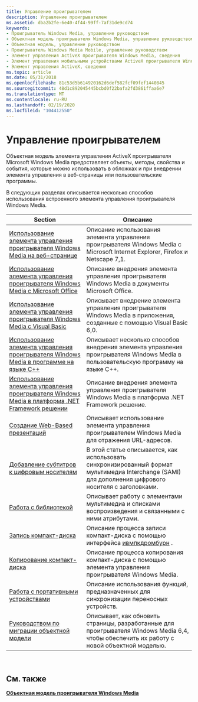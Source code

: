```yaml
---
title: Управление проигрывателем
description: Управление проигрывателем
ms.assetid: dba2b2fe-6e40-4f44-99ff-7af31de9cd74
keywords:
- Проигрыватель Windows Media, управление руководством
- Объектная модель проигрывателя Windows Media, управление руководством
- Объектная модель, управление руководством
- Проигрыватель Windows Media Mobile, управление руководством
- Элемент управления ActiveX проигрывателя Windows Media, сведения
- Элемент управления мобильными устройствами ActiveX проигрывателя Windows Media, сведения
- Элемент управления ActiveX, сведения
ms.topic: article
ms.date: 05/31/2018
ms.openlocfilehash: 81c53d5b614920162d6def582fcf09fef1440845
ms.sourcegitcommit: 48d1c892045445bcbd0f22bafa2fd3861ffaa6e7
ms.translationtype: MT
ms.contentlocale: ru-RU
ms.lasthandoff: 02/19/2020
ms.locfileid: "104412550"
---
```

# <a name="player-control-guide"></a>Управление проигрывателем

Объектная модель элемента управления ActiveX проигрывателя Microsoft Windows Media предоставляет объекты, методы, свойства и события, которые можно использовать в обложках и при внедрении элемента управления в веб-страницы или пользовательские программы.

В следующих разделах описывается несколько способов использования встроенного элемента управления проигрывателя Windows Media.



| Section                                                                                                                                        | Описание                                                                                                                  |
|------------------------------------------------------------------------------------------------------------------------------------------------|------------------------------------------------------------------------------------------------------------------------------|
| [Использование элемента управления проигрывателя Windows Media на веб-странице](using-the-windows-media-player-control-in-a-web-page.md)                               | Описание использования элемента управления проигрывателя Windows Media с Microsoft Internet Explorer, Firefox и Netscape 7,1.           |
| [Использование элемента управления проигрывателя Windows Media с Microsoft Office](using-the-windows-media-player-control-with-microsoft-office.md)               | Описание внедрения элемента управления проигрывателя Windows Media в документы Microsoft Office.                                       |
| [Использование элемента управления проигрывателя Windows Media с Visual Basic](using-the-windows-media-player-control-with-visual-basic.md)                       | Описывает внедрение элемента управления проигрывателя Windows Media в приложения, созданные с помощью Visual Basic 6,0.                       |
| [Использование элемента управления проигрывателя Windows Media в программе на языке C++](using-the-windows-media-player-control-in-a-c---program.md)                         | Описывает несколько способов внедрения элемента управления проигрывателя Windows Media в пользовательскую программу на языке C++.                                    |
| [Использование элемента управления проигрывателя Windows Media в платформа .NET Framework решении](using-the-windows-media-player-control-in-a--net-framework-solution.md) | Описание внедрения элемента управления проигрывателя Windows Media в платформа .NET Framework решение.                                        |
| [Создание Web-Based презентаций](creating-web-based-presentations.md)                                                                       | Описывает использование элемента управления проигрывателем Windows Media для отражения URL-адресов.                                                      |
| [Добавление субтитров к цифровым носителям](adding-closed-captions-to-digital-media.md)                                                         | В этой статье описывается, как использовать синхронизированный формат мультимедиа Interchange (SAMI) для дополнения цифрового носителя с заголовками. |
| [Работа с библиотекой](working-with-the-library.md)                                                                                       | Описывает работу с элементами мультимедиа и списками воспроизведения и связанными с ними атрибутами.                                        |
| [Запись компакт-диска](burning-a-cd.md)                                                                                                               | Описание процесса записи компакт-диска с помощью интерфейса [ивмпкдромбурн](/previous-versions/windows/desktop/api/wmp/nn-wmp-iwmpcdromburn) .                                        |
| [Копирование компакт-диска](ripping-a-cd.md)                                                                                                               | Описание процесса копирования компакт-диска с помощью элемента управления проигрывателя Windows Media.                                                         |
| [Работа с портативными устройствами](working-with-portable-devices.md)                                                                             | Описание использования функций, предназначенных для синхронизации переносных устройств.                                             |
| [Руководством по миграции объектной модели](object-model-migration-guide.md)                                                                               | Описывает, как обновить страницы, разработанные для проигрывателя Windows Media 6,4, чтобы обеспечить их работу с новой объектной моделью.            |



 

## <a name="related-topics"></a>См. также

<dl> <dt>

[**Объектная модель проигрывателя Windows Media**](windows-media-player-object-model.md)
</dt> </dl>

 

 




